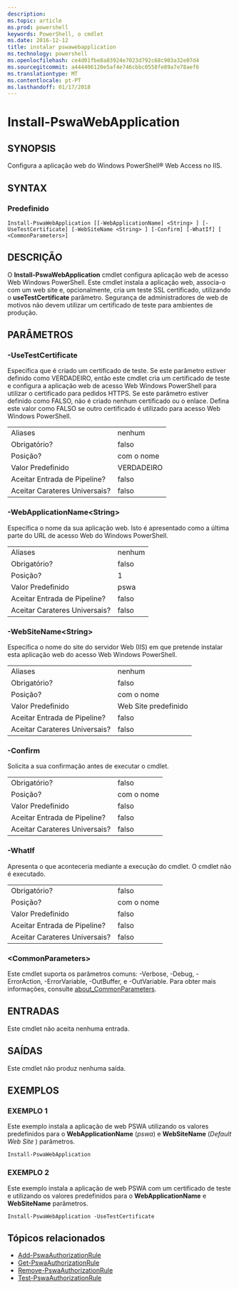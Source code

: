 ```yaml
---
description: 
ms.topic: article
ms.prod: powershell
keywords: PowerShell, o cmdlet
ms.date: 2016-12-12
title: instalar pswawebapplication
ms.technology: powershell
ms.openlocfilehash: ce4d01fbe8a83924e7023d792c68c903a32e07d4
ms.sourcegitcommit: a444406120e5af4e746cbbc0558fe89a7e78aef6
ms.translationtype: MT
ms.contentlocale: pt-PT
ms.lasthandoff: 01/17/2018
---
```

# <a name="install-pswawebapplication"></a>Install-PswaWebApplication

## <a name="synopsis"></a>SYNOPSIS

Configura a aplicação web do Windows PowerShell® Web Access no IIS.

## <a name="syntax"></a>SYNTAX

### <a name="default"></a>Predefinido
```
Install-PswaWebApplication [[-WebApplicationName] <String> ] [-UseTestCertificate] [-WebSiteName <String> ] [-Confirm] [-WhatIf] [ <CommonParameters>]
```

## <a name="description"></a>DESCRIÇÃO

O **Install-PswaWebApplication** cmdlet configura aplicação web de acesso Web Windows PowerShell. Este cmdlet instala a aplicação web, associa-o com um web site e, opcionalmente, cria um teste SSL certificado, utilizando o **useTestCertificate** parâmetro. Segurança de administradores de web de motivos não devem utilizar um certificado de teste para ambientes de produção.

## <a name="parameters"></a>PARÂMETROS

### <a name="-usetestcertificate"></a>-UseTestCertificate

Especifica que é criado um certificado de teste. Se este parâmetro estiver definido como VERDADEIRO, então este cmdlet cria um certificado de teste e configura a aplicação web de acesso Web Windows PowerShell para utilizar o certificado para pedidos HTTPS. Se este parâmetro estiver definido como FALSO, não é criado nenhum certificado ou o enlace. Defina este valor como FALSO se outro certificado é utilizado para acesso Web Windows PowerShell.

|||  
|-|-|
| Aliases                              | nenhum                                 |
| Obrigatório?                            | falso                                |
| Posição?                            | com o nome                                |
| Valor Predefinido                        | VERDADEIRO                                 |
| Aceitar Entrada de Pipeline?               | falso                                |
| Aceitar Carateres Universais?          | falso                                |

### <a name="-webapplicationnameltstringgt"></a>-WebApplicationName&lt;String&gt;

Especifica o nome da sua aplicação web. Isto é apresentado como a última parte do URL de acesso Web do Windows PowerShell.

|||  
|-|-|
| Aliases                              | nenhum                                 |
| Obrigatório?                            | falso                                |
| Posição?                            | 1                                    |
| Valor Predefinido                        | pswa                                 |
| Aceitar Entrada de Pipeline?               | falso                                |
| Aceitar Carateres Universais?          | falso                                |

### <a name="-websitenameltstringgt"></a>-WebSiteName&lt;String&gt;

Especifica o nome do site do servidor Web (IIS) em que pretende instalar esta aplicação web do acesso Web Windows PowerShell.

|||  
|-|-|
| Aliases                              | nenhum                                 |
| Obrigatório?                            | falso                                |
| Posição?                            | com o nome                                |
| Valor Predefinido                        | Web Site predefinido                     |
| Aceitar Entrada de Pipeline?               | falso                                |
| Aceitar Carateres Universais?          | falso                                |

### <a name="-confirm"></a>-Confirm

Solicita a sua confirmação antes de executar o cmdlet.

|||  
|-|-|
| Obrigatório?                            | falso                                |
| Posição?                            | com o nome                                |
| Valor Predefinido                        | falso                                |
| Aceitar Entrada de Pipeline?               | falso                                |
| Aceitar Carateres Universais?          | falso                                |

### <a name="-whatif"></a>-WhatIf

Apresenta o que aconteceria mediante a execução do cmdlet.
O cmdlet não é executado.

|||  
|-|-|
| Obrigatório?                            | falso                                |
| Posição?                            | com o nome                                |
| Valor Predefinido                        | falso                                |
| Aceitar Entrada de Pipeline?               | falso                                |
| Aceitar Carateres Universais?          | falso                                |

### <a name="ltcommonparametersgt"></a>&lt;CommonParameters&gt;

Este cmdlet suporta os parâmetros comuns: -Verbose, -Debug, -ErrorAction, -ErrorVariable, -OutBuffer, e -OutVariable.
Para obter mais informações, consulte [about_CommonParameters](http://go.microsoft.com/fwlink/p/?LinkID=113216).

## <a name="inputs"></a>ENTRADAS

Este cmdlet não aceita nenhuma entrada.

## <a name="outputs"></a>SAÍDAS

Este cmdlet não produz nenhuma saída.

## <a name="examples"></a>EXEMPLOS

### <a name="example-1"></a>EXEMPLO 1

Este exemplo instala a aplicação de web PSWA utilizando os valores predefinidos para o **WebApplicationName** (*pswa*) e **WebSiteName** (*Default Web Site* ) parâmetros.

```
Install-PswaWebApplication
```

### <a name="example-2"></a>EXEMPLO 2

Este exemplo instala a aplicação de web PSWA com um certificado de teste e utilizando os valores predefinidos para o **WebApplicationName** e **WebSiteName** parâmetros.

```
Install-PswaWebApplication -UseTestCertificate
```

## <a name="related-topics"></a>Tópicos relacionados

- [Add-PswaAuthorizationRule](add-pswaauthorizationrule.md)
- [Get-PswaAuthorizationRule](get-pswaauthorizationrule.md)
- [Remove-PswaAuthorizationRule](remove-pswaauthorizationrule.md)
- [Test-PswaAuthorizationRule](test-pswaauthorizationrule.md)
